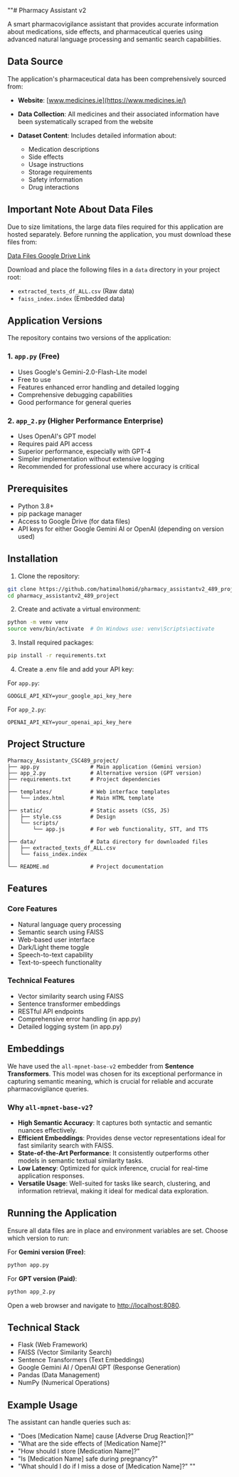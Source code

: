 ""# Pharmacy Assistant v2

A smart pharmacovigilance assistant that provides accurate information about medications, side effects, and pharmaceutical queries using advanced natural language processing and semantic search capabilities.

## Data Source

The application's pharmaceutical data has been comprehensively sourced from:

* **Website**: [www.medicines.ie](https://www.medicines.ie/)
* **Data Collection**: All medicines and their associated information have been systematically scraped from the website
* **Dataset Content**: Includes detailed information about:

  * Medication descriptions
  * Side effects
  * Usage instructions
  * Storage requirements
  * Safety information
  * Drug interactions

## Important Note About Data Files

Due to size limitations, the large data files required for this application are hosted separately. Before running the application, you must download these files from:

[Data Files Google Drive Link](https://drive.google.com/drive/folders/1UFqNZLgaONLWUcntWtDQlajgSi4sFNg4?usp=drive_link)

Download and place the following files in a `data` directory in your project root:

* `extracted_texts_df_ALL.csv` (Raw data)
* `faiss_index.index` (Embedded data)

## Application Versions

The repository contains two versions of the application:

### 1. `app.py` (Free)

* Uses Google's Gemini-2.0-Flash-Lite model
* Free to use
* Features enhanced error handling and detailed logging
* Comprehensive debugging capabilities
* Good performance for general queries

### 2. `app_2.py` (Higher Performance Enterprise)

* Uses OpenAI's GPT model
* Requires paid API access
* Superior performance, especially with GPT-4
* Simpler implementation without extensive logging
* Recommended for professional use where accuracy is critical

## Prerequisites

* Python 3.8+
* pip package manager
* Access to Google Drive (for data files)
* API keys for either Google Gemini AI or OpenAI (depending on version used)

## Installation

1. Clone the repository:

```bash
git clone https://github.com/hatimalhomid/pharmacy_assistantv2_489_project.git
cd pharmacy_assistantv2_489_project
```

2. Create and activate a virtual environment:

```bash
python -m venv venv
source venv/bin/activate  # On Windows use: venv\Scripts\activate
```

3. Install required packages:

```bash
pip install -r requirements.txt
```

4. Create a .env file and add your API key:

For `app.py`:

```
GOOGLE_API_KEY=your_google_api_key_here
```

For `app_2.py`:

```
OPENAI_API_KEY=your_openai_api_key_here
```

## Project Structure

```
Pharmacy_Assistantv_CSC489_project/
├── app.py                # Main application (Gemini version)
├── app_2.py              # Alternative version (GPT version)
├── requirements.txt      # Project dependencies
│
├── templates/            # Web interface templates
│   └── index.html        # Main HTML template
│
├── static/               # Static assets (CSS, JS)
│   ├── style.css         # Design
│   └── scripts/
│       └── app.js        # For web functionality, STT, and TTS
│
├── data/                 # Data directory for downloaded files
│   ├── extracted_texts_df_ALL.csv
│   └── faiss_index.index
│
└── README.md             # Project documentation
```

## Features

### Core Features

* Natural language query processing
* Semantic search using FAISS
* Web-based user interface
* Dark/Light theme toggle
* Speech-to-text capability
* Text-to-speech functionality

### Technical Features

* Vector similarity search using FAISS
* Sentence transformer embeddings
* RESTful API endpoints
* Comprehensive error handling (in app.py)
* Detailed logging system (in app.py)

## Embeddings

We have used the `all-mpnet-base-v2` embedder from **Sentence Transformers**. This model was chosen for its exceptional performance in capturing semantic meaning, which is crucial for reliable and accurate pharmacovigilance queries.

### Why `all-mpnet-base-v2`?

* **High Semantic Accuracy**: It captures both syntactic and semantic nuances effectively.
* **Efficient Embeddings**: Provides dense vector representations ideal for fast similarity search with FAISS.
* **State-of-the-Art Performance**: It consistently outperforms other models in semantic textual similarity tasks.
* **Low Latency**: Optimized for quick inference, crucial for real-time application responses.
* **Versatile Usage**: Well-suited for tasks like search, clustering, and information retrieval, making it ideal for medical data exploration.

## Running the Application

Ensure all data files are in place and environment variables are set. Choose which version to run:

For **Gemini version (Free)**:

```bash
python app.py
```

For **GPT version (Paid)**:

```bash
python app_2.py
```

Open a web browser and navigate to [http://localhost:8080](http://localhost:8080).

## Technical Stack

* Flask (Web Framework)
* FAISS (Vector Similarity Search)
* Sentence Transformers (Text Embeddings)
* Google Gemini AI / OpenAI GPT (Response Generation)
* Pandas (Data Management)
* NumPy (Numerical Operations)

## Example Usage

The assistant can handle queries such as:

* "Does \[Medication Name] cause \[Adverse Drug Reaction]?"
* "What are the side effects of \[Medication Name]?"
* "How should I store \[Medication Name]?"
* "Is \[Medication Name] safe during pregnancy?"
* "What should I do if I miss a dose of \[Medication Name]?"
  ""
